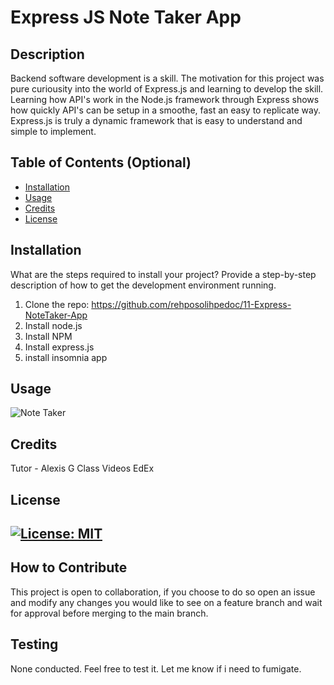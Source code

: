 # Express JS Note Taker App

## Description
Backend software development is a skill. The motivation for this project was pure curiousity into the world of Express.js and learning to develop the skill. Learning how API's work in the Node.js framework through Express shows how quickly API's can be setup in a smoothe, fast an easy to replicate way. Express.js is truly a dynamic framework that is easy to understand and simple to implement. 

## Table of Contents (Optional)
- [Installation](#installation)
- [Usage](#usage)
- [Credits](#credits)
- [License](#license)
## Installation
What are the steps required to install your project? Provide a step-by-step description of how to get the development environment running.
1. Clone the repo: https://github.com/rehposolihpedoc/11-Express-NoteTaker-App
2. Install node.js
3. Install NPM 
4. Install express.js
5. install insomnia app 


## Usage

![Note Taker](https://github.com/rehposolihpedoc/11-Express-NoteTaker-App/blob/c642cfdfc938d9c85feddb89aa68d23f56934345/public/assets/media/Screenshot%202023-12-04%20at%204.31.38%E2%80%AFPM.png)


## Credits

Tutor - Alexis G
Class Videos EdEx


## License
[![License: MIT](https://img.shields.io/badge/License-MIT-yellow.svg)](https://opensource.org/licenses/MIT)
---


## How to Contribute
This project is open to collaboration, if you choose to do so open an issue and modify any changes you would like to see on a feature branch and wait for approval before merging to the main branch.

## Testing
None conducted. Feel free to test it. Let me know if i need to fumigate. 
